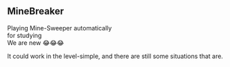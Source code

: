 ## MineBreaker
Playing Mine-Sweeper automatically<br>
for studying<br>
We are new :joy::joy::joy:

It could work in the level-simple, and there are still some situations that are.
